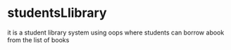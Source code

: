 # studentsLlibrary
it is a student library system using oops where students can borrow abook from the list of books
